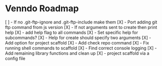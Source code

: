 # Venndo Roadmap

[ ] - If no .git-ftp-ignore and .git-ftp-include make them
[X] - Port adding git ftp command from js version
[X] - If not arguments sent to create then print help
[X] - add help flag to all commands
[X] - Set specific help for subcommands?
[X] - Help for create should specify two arguments
[X] - Add option for project scaffold
    [X] - Add check repo command
    [X] - Fix running shell commands to scaffold
    [X] - Find correct console logging
[X] - Add remaining library functions and clean up
[X] - project scaffold via a config file
